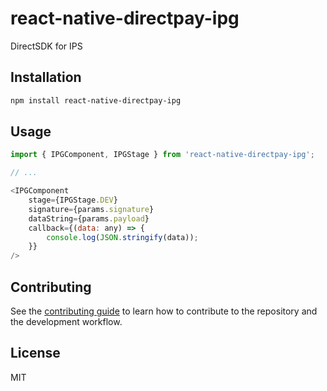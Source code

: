 # react-native-directpay-ipg

DirectSDK for IPS

## Installation

```sh
npm install react-native-directpay-ipg
```

## Usage

```js
import { IPGComponent, IPGStage } from 'react-native-directpay-ipg';

// ...

<IPGComponent
    stage={IPGStage.DEV}
    signature={params.signature}
    dataString={params.payload}
    callback={(data: any) => {
        console.log(JSON.stringify(data));
    }}
/>
```

## Contributing

See the [contributing guide](CONTRIBUTING.md) to learn how to contribute to the repository and the development workflow.

## License

MIT
